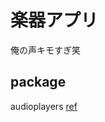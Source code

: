 # 楽器アプリ

俺の声キモすぎ笑

## package  
audioplayers [ref](https://github.com/bluefireteam/audioplayers/blob/main/getting_started.md)
